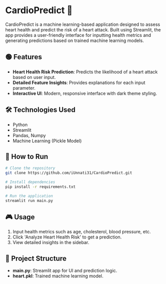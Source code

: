 # CardioPredict 💓

CardioPredict is a machine learning-based application designed to assess heart health and predict the risk of a heart attack. Built using Streamlit, the app provides a user-friendly interface for inputting health metrics and generating predictions based on trained machine learning models.

## 🟢 Features
- **Heart Health Risk Prediction**: Predicts the likelihood of a heart attack based on user input.
- **Detailed Feature Insights**: Provides explanations for each input parameter.
- **Interactive UI**: Modern, responsive interface with dark theme styling.

## 🛠️ Technologies Used
- Python
- Streamlit
- Pandas, Numpy
- Machine Learning (Pickle Model)

## 🚀 How to Run
```bash
# Clone the repository
git clone https://github.com/iUnnati31/CardioPredict.git

# Install dependencies
pip install -r requirements.txt

# Run the application
streamlit run main.py
```

## 🎮 Usage
1. Input health metrics such as age, cholesterol, blood pressure, etc.
2. Click 'Analyze Heart Health Risk' to get a prediction.
3. View detailed insights in the sidebar.

## 📂 Project Structure
- **main.py**: Streamlit app for UI and prediction logic.
- **heart.pkl**: Trained machine learning model.


